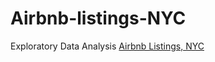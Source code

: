 # Airbnb-listings-NYC
Exploratory Data Analysis
[Airbnb Listings, NYC](https://public.tableau.com/app/profile/sujay.bahumik/viz/AirbnbListingsNewYorkCity/Home#1)
